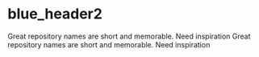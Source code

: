 # blue_header2
Great repository names are short and memorable. Need inspiration  Great repository names are short and memorable. Need inspiration
